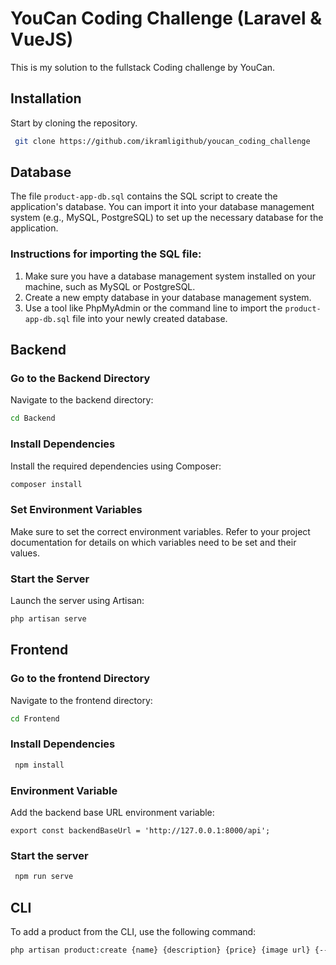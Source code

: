 # YouCan Coding Challenge (Laravel & VueJS)
This is my solution to the fullstack Coding challenge by YouCan.
## Installation
Start by cloning the repository.

```bash
 git clone https://github.com/ikramligithub/youcan_coding_challenge
```
## Database

The file `product-app-db.sql` contains the SQL script to create the application's database. You can import it into your database management system (e.g., MySQL, PostgreSQL) to set up the necessary database for the application.

### Instructions for importing the SQL file:

1. Make sure you have a database management system installed on your machine, such as MySQL or PostgreSQL.
2. Create a new empty database in your database management system.
3. Use a tool like PhpMyAdmin or the command line to import the `product-app-db.sql` file into your newly created database.

## Backend 

### Go to the Backend Directory

Navigate to the backend directory:

```bash
cd Backend
```
### Install Dependencies
Install the required dependencies using Composer:
```bash
composer install
```
### Set Environment Variables
Make sure to set the correct environment variables. Refer to your project documentation for details on which variables need to be set and their values.

### Start the Server
Launch the server using Artisan:

```bash
php artisan serve
```

## Frontend

### Go to the frontend Directory

Navigate to the frontend directory:


```bash
cd Frontend
```
### Install Dependencies

```bash
 npm install
```
### Environment Variable

Add the backend base URL environment variable:

```plaintext
export const backendBaseUrl = 'http://127.0.0.1:8000/api';
```
### Start the server
```bash
 npm run serve
```
## CLI
To add a product from the CLI, use the following command:
```bash
php artisan product:create {name} {description} {price} {image url} {--c|categories=*}
```


